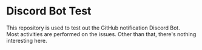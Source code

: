 # Discord Bot Test

This repository is used to test out the GitHub notification Discord Bot.    
Most activities are performed on the issues. Other than that, there's nothing interesting here.
